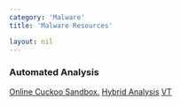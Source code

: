 ```yaml
---
category: 'Malware'
title: 'Malware Resources'

layout: nil
---
```


### Automated Analysis

[Online Cuckoo Sandbox.](https://sandbox.pikker.ee/)
[Hybrid Analysis](https://www.hybrid-analysis.com/)
[VT](https://www.virustotal.com/gui/home/upload)


